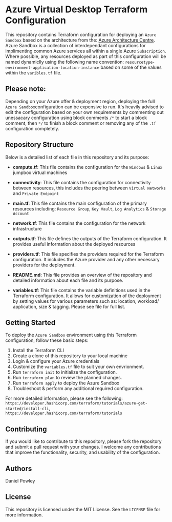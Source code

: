 # Azure Virtual Desktop Terraform Configuration

This repository contains Terraform configuration for deploying an `Azure Sandbox` based on the architecture from the: <a href ="https://learn.microsoft.com/en-us/azure/architecture/guide/azure-sandbox/azure-sandbox">Azure Architecture Centre</a>. Azure Sandbox is a collection of interdependant configurations for implimenting common Azure services all within a single Azure `Subscription`. Where possible, any resources deployed as part of this configuration will be named dynamiclly using the following name convention: `resourcetype-environment-application-location-instance` based on some of the values within the `varibles.tf` file. 

## Please note: 
Depending on your Azure offer & deployment region, deploying the full `Azure Sandbox`configuration can be expensive to run. It's heavily advised to edit the configuration based on your own requirements by commenting out unessacary configuration using block comments `/*` to start a block comment, then `*/` to finish a block comment or removing any of the `.tf` configuration completely. 

## Repository Structure
Below is a detailed list of each file in this repository and its purpose:

- **compute.tf**: This file contains the configuration for the `Windows` & `Linux` jumpbox virtual machines

- **connectivity**: This file contains the configuration for connectivity between resources, this includes the peering between `Virtual Networks` and `Private Endpoint`

- **main.tf**: This file contains the main configuration of the primary resources including: `Resource Group`, `Key Vault`, `Log Analytics` & `Storage Account`

- **network.tf**: This file contains the configuration for the network infrastructure 

- **outputs.tf**: This file defines the outputs of the Terraform configuration. It provides useful information about the deployed resources

- **providers.tf**: This file specifies the providers required for the Terraform configuration. It includes the Azure provider and any other necessary providers for the deployment.

- **README.md**: This file provides an overview of the repository and detailed information about each file and its purpose.

- **variables.tf**: This file contains the variable definitions used in the Terraform configuration. It allows for customization of the deployment by setting values for various parameters such as: location, workload/ application, size & tagging. Please see file for full list. 

## Getting Started

To deploy the `Azure Sandbox` environment using this Terraform configuration, follow these basic steps:

1. Install the Terraform CLI
2. Create a clone of this repository to your local machine
3. Login & configure your Azure credentials
4. Customize the `variables.tf` file to suit your own envrionment. 
5. Run `terraform init` to initialize the configuration.
6. Run `terraform plan` to review the planned changes. 
7. Run `terraform apply` to deploy the Azure Sandbox
8. Troubleshoot & perform any additional required configuration.

For more detailed information, please see the following: `https://developer.hashicorp.com/terraform/tutorials/azure-get-started/install-cli`, `https://developer.hashicorp.com/terraform/tutorials`

## Contributing

If you would like to contribute to this repository, please fork the repository and submit a pull request with your changes. I welcome any contributions that improve the functionality, security, and usability of the configuration.

## Authors
Daniel Powley

## License

This repository is licensed under the MIT License. See the `LICENSE` file for more information.